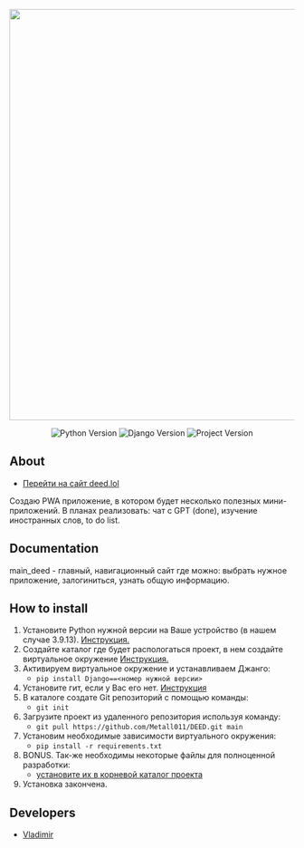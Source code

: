 <p align="center">
      <img src="https://deed.lol/static/main_deed/images/deed_full.png" width="726">
</p>

<p align="center">
   <img src="https://img.shields.io/badge/Python-3.9.13-green" alt="Python Version">
   <img src="https://img.shields.io/badge/Django-4.2.5-green" alt="Django Version">
   <img src="https://img.shields.io/badge/Project-0.0.5-green" alt="Project Version">
</p>

## About
- [Перейти на сайт deed.lol](http://deed.lol/)

Создаю PWA приложение, в котором будет несколько полезных мини-приложений.
В планах реализовать: чат с GPT (done), изучение иностранных слов, to do list.


## Documentation

main_deed - главный, навигационный сайт где можно: выбрать нужное приложение, залогиниться, узнать общую информацию.

## How to install

1. Установите Python нужной версии на Ваше устройство (в нашем случае 3.9.13). [Инструкция.](https://github.com/Metall011/how_to_install/blob/main/How%20To%20Install%20Python-3.9.13%20Into%20Ubuntu%2020.04%20LTS)
2. Создайте каталог где будет распологаться проект, в нем создайте виртуальное окружение [Инструкция.](https://github.com/Metall011/how_to_install/blob/main/How%20to%20install%20venv%20python3)
3. Активируем виртуальное окружение и устанавливаем Джанго:
   - ```pip install Django==<номер нужной версии>```
4. Установите гит, если у Вас его нет. [Инструкция](https://www.digitalocean.com/community/tutorials/how-to-install-git-on-ubuntu-20-04-ru)
5. В каталоге создате Git репозиторий с помощью команды:
    - ```git init```
6. Загрузите проект из удаленного репозитория используя команду:
    - ```git pull https://github.com/Metall011/DEED.git main```
7. Установим необходимые зависимости виртуального окружения:
    - ```pip install -r requirements.txt```
8. BONUS. Так-же необходимы некоторые файлы для полноценной разработки:
    - [установите их в корневой каталог проекта](https://github.com/Metall011/add_deed_files/tree/main)
9. Установка закончена.


## Developers

- [Vladimir](https://github.com/Metall011)
